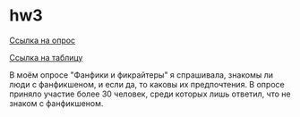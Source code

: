 # hw3
[Ссылка на опрос](https://docs.google.com/forms/d/1yzHXR90fK_Gwj8LTtm69qVkTlF0DDkQ8j_J3LNg9Mc4/edit)

[Ссылка на таблицу](https://docs.google.com/spreadsheets/d/1oQWuDbkQzaHvFA4vqAMQveq1BzfiZHBWE_6zvUdO4vw/edit#gid=262400022)

В моём опросе "Фанфики и фикрайтеры" я спрашивала, знакомы ли люди с фанфикшеном, и если да, то каковы их предпочтения. В опросе приняло участие более 30 человек, среди которых лишь ответил, что не знаком с фанфикшеном.
